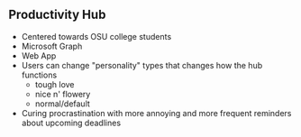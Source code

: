 ## Productivity Hub 

* Centered towards OSU college students
* Microsoft Graph
* Web App
* Users can change "personality" types that changes how the hub functions
    * tough love 
    * nice n' flowery
    * normal/default
* Curing procrastination with more annoying and more frequent reminders about upcoming deadlines
 

